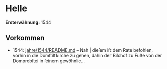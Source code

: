 # Helle

**Ersterwähnung:** 1544

## Vorkommen
- 1544: [jahre/1544/README.md](../jahre/1544/README.md) – Nah |
dieſem iſt dem Rate befohlen, vorhin in die Domſtiſtkirche
zu gehen, dahin der Biſchof zu Fuße von der Domprobſtei
in ſeinem gewöhnlic...
